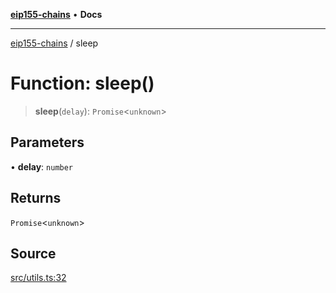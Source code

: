 [**eip155-chains**](../README.md) • **Docs**

***

[eip155-chains](../globals.md) / sleep

# Function: sleep()

> **sleep**(`delay`): `Promise`\<`unknown`\>

## Parameters

• **delay**: `number`

## Returns

`Promise`\<`unknown`\>

## Source

[src/utils.ts:32](https://github.com/ivanzzeth/eip155-chains/blob/6f2a5a19a2b6abc8eaaee80a1a2df751ae58747a/src/utils.ts#L32)
